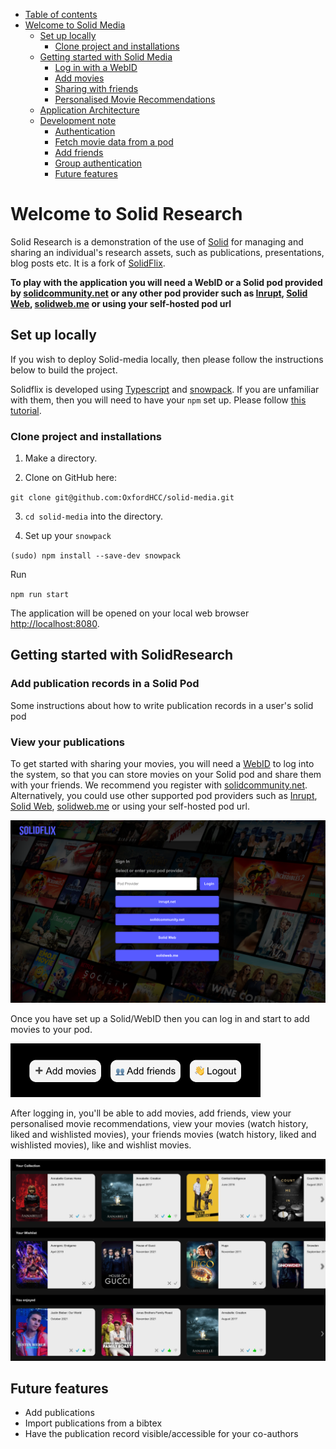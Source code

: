 - [Table of contents](#table-of-contents)
- [Welcome to Solid Media](#welcome-to-solid-media)
  * [Set up locally](#set-up-locally)
    + [Clone project and installations](#clone-project-and-installations)
  * [Getting started with Solid Media](#getting-started-with-solid-media)
    + [Log in with a WebID](#log-in-with-a-webid)
    + [Add movies](#add-movies)
    + [Sharing with friends](#sharing-with-friends)
    + [Personalised Movie Recommendations](#personalised-movie-recommendations)
  * [Application Architecture](#architecture)
  * [Development note](#development-note)
    + [Authentication](#authentication)
    + [Fetch movie data from a pod](#fetch-movie-data-from-a-pod)
    + [Add friends](#add-friends)
    + [Group authentication](#group-authentication)
    + [Future features](#future-features)


# Welcome to Solid Research

Solid Research is a demonstration of the use of [Solid](https://solidproject.org/) for managing and sharing an individual's research assets, such as publications, presentations, blog posts etc. It is a fork of [SolidFlix](https://github.com/OxfordHCC/solid-media).

**To play with the application you will need a WebID or a Solid pod provided by [solidcommunity.net](https://solidcommunity.net) or any other pod provider such as [Inrupt](https://inrupt.net/), [Solid Web](https://solidweb.org/), [solidweb.me](https://solidweb.me/) or using your self-hosted pod url**


## Set up locally

If you wish to deploy Solid-media locally, then please follow the instructions below to build the project.

Solidflix is developed using [Typescript](https://www.typescriptlang.org/) and [snowpack](https://www.snowpack.dev/tutorials/getting-started). If you are unfamiliar with them, then you will need to have your `npm` set up. Please follow [this tutorial](https://docs.npmjs.com/getting-started).


### Clone project and installations

1. Make a directory.

2. Clone on GitHub here:

`git clone git@github.com:OxfordHCC/solid-media.git`

3. `cd solid-media` into the directory.

4. Set up your `snowpack`

`(sudo) npm install --save-dev snowpack`

Run

`npm run start`

The application will be opened on your local web browser [http://localhost:8080](http://localhost:8080).


## Getting started with SolidResearch

### Add publication records in a Solid Pod
Some instructions about how to write publication records in a user's solid pod


### View your publications

To get started with sharing your movies, you will need a [WebID](https://solidcommunity.net) to log into the system, so that you can store movies on your Solid pod and share them with your friends. We recommend you register with [solidcommunity.net](https://solidcommunity.net). Alternatively, you could use  other supported pod providers such as [Inrupt](https://inrupt.net/), [Solid Web](https://solidweb.org/), [solidweb.me](https://solidweb.me/) or using your self-hosted pod url.

<img src="https://github.com/OxfordHCC/solid-media/blob/main/img/login.png" width="800" />

Once you have set up a Solid/WebID then you can log in and start to add movies to your pod.

<img src="https://github.com/OxfordHCC/solid-media/blob/main/img/options.png" width="400" />

After logging in, you'll be able to add movies, add friends, view your personalised movie recommendations, view your movies (watch history, liked and wishlisted movies), your friends movies (watch history, liked and wishlisted movies), like and wishlist movies.

<img src="https://github.com/OxfordHCC/solid-media/blob/main/img/users-movies.png" width="800" />


## Future features
- Add publications
- Import publications from a bibtex
- Have the publication record visible/accessible for your co-authors


